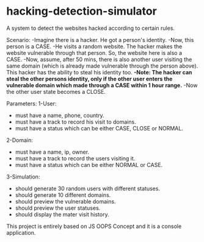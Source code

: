 # hacking-detection-simulator
A system to detect the websites hacked according to certain rules.

Scenario:
-Imagine there is a hacker. He got a person's identity.
-Now, this person is a CASE.
-He visits a random website. The hacker makes the website vulnerable through that person. So, the website here is also a CASE.
-Now, assume, after 50 mins, there is also another user visiting the same domain (which is already made vulnerable through the person above). This hacker has the ability to steal his identity too.
**-Note: The hacker can steal the other persons identity, only if the other user enters the vulnerable domain which made through a CASE within 1 hour range.**
-Now the other user state becomes a CLOSE.

Parameters:
1-User:
  - must have a name, phone, country.
  - must have a track to record his visit to domains.
  - must have a status which can be either CASE, CLOSE or NORMAL.

2-Domain:
  - must have a name, ip, owner.
  - must have a track to record the users visiting it.
  - must have a status which can be either NORMAL or CASE.

3-Simulation:
  - should generate 30 random users with different statuses.
  - should generate 10 different domains.
  - should preview the vulnerable domains.
  - should preview the user statuses.
  - should display the mater visit history.

This project is entirely based on JS OOPS Concept and it is a console application.
